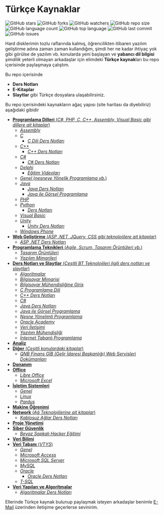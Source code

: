 # Türkçe Kaynaklar

![GitHub stars](https://img.shields.io/github/stars/coderserdar/TurkceKaynaklar?style=social) ![GitHub forks](https://img.shields.io/github/forks/coderserdar/TurkceKaynaklar?style=social) ![GitHub watchers](https://img.shields.io/github/watchers/coderserdar/TurkceKaynaklar?style=social) ![GitHub repo size](https://img.shields.io/github/repo-size/coderserdar/TurkceKaynaklar?style=plastic) ![GitHub language count](https://img.shields.io/github/languages/count/coderserdar/TurkceKaynaklar?style=plastic) ![GitHub top language](https://img.shields.io/github/languages/top/coderserdar/TurkceKaynaklar?style=plastic) ![GitHub last commit](https://img.shields.io/github/last-commit/coderserdar/TurkceKaynaklar?color=red&style=plastic) ![GitHub issues](https://img.shields.io/github/issues/coderserdar/TurkceKaynaklar)

Hard disklerimin tozlu raflarında kalmış, öğrencilikten itibaren yazılım geliştirme adına zaman zaman kullandığım, şimdi her ne kadar ihtiyaç yok gibi görülse de yazılım vb. konularda yeni başlayan ve **yabancı dil bilgisi** *şimdilik* yeterli olmayan arkadaşlar için elimdeki **Türkçe kaynak**ları bu repo içerisinde paylaşmaya çalıştım.

Bu repo içerisinde
 - **Ders Notları**
 - **E-Kitaplar**
 - **Slaytlar** gibi Türkçe dosyalara ulaşabilirsiniz.

Bu repo içerisindeki kaynakların ağaç yapısı (site haritası da diyebiliriz) aşağıdaki gibidir
 - [**Programlama Dilleri** (*C#, PHP, C, C++, Assembly, Visual Basic gibi dillere ait kitaplar*)](https://github.com/coderserdar/TurkceKaynaklar/tree/main/Programlama%20Dilleri)
   - [*Assembly*](https://github.com/coderserdar/TurkceKaynaklar/tree/main/Programlama%20Dilleri/Assembly)
   - [*C*](https://github.com/coderserdar/TurkceKaynaklar/tree/main/Programlama%20Dilleri/C)
     - [*C Dili Ders Notları*](https://github.com/coderserdar/TurkceKaynaklar/tree/main/Programlama%20Dilleri/C/C%20Dili%20Ders%20Notları)
   - [*C++*](https://github.com/coderserdar/TurkceKaynaklar/tree/main/Programlama%20Dilleri/C++)
     - [*C++ Ders Notları*](https://github.com/coderserdar/TurkceKaynaklar/tree/main/Programlama%20Dilleri/C%2B%2B/C%20Plus%20Plus%20Ders%20Notları)
   - [*C#*](https://github.com/coderserdar/TurkceKaynaklar/tree/main/Programlama%20Dilleri/C%20Sharp)
     - [*C# Ders Notları*](https://github.com/coderserdar/TurkceKaynaklar/tree/main/Programlama%20Dilleri/C%20Sharp/C%20Sharp%20Ders%20Notları)
   - [*Delphi*](https://github.com/coderserdar/TurkceKaynaklar/tree/main/Programlama%20Dilleri/Delphi)
     - [*Eğitim Videoları*](https://github.com/coderserdar/TurkceKaynaklar/tree/main/Programlama%20Dilleri/Delphi/Eğitim%20Videoları)
   - [*Genel* (*nesneye Yönelik Programlama vb.*)](https://github.com/coderserdar/TurkceKaynaklar/tree/main/Programlama%20Dilleri/Genel)
   - [*Java*](https://github.com/coderserdar/TurkceKaynaklar/tree/main/Programlama%20Dilleri/Java)
     - [*Java Ders Notları*](https://github.com/coderserdar/TurkceKaynaklar/tree/main/Programlama%20Dilleri/Java/Java%20Ders%20Notları)
     - [*Java ile Görsel Programlama*](https://github.com/coderserdar/TurkceKaynaklar/tree/main/Programlama%20Dilleri/Java/Java%20ile%20Görsel%20Programlama)
   - [*PHP*](https://github.com/coderserdar/TurkceKaynaklar/tree/main/Programlama%20Dilleri/PHP)
   - [*Python*](https://github.com/coderserdar/TurkceKaynaklar/tree/main/Programlama%20Dilleri/Python)
     - [*Ders Notları*](https://github.com/coderserdar/TurkceKaynaklar/tree/main/Programlama%20Dilleri/Python/Ders%20Notları)
   - [*Visual Basic*](https://github.com/coderserdar/TurkceKaynaklar/tree/main/Programlama%20Dilleri/Visual%20Basic)
   - [*Unity*](https://github.com/coderserdar/TurkceKaynaklar/tree/main/Programlama%20Dilleri/Unity)
     - [*Unity Ders Notları*](https://github.com/coderserdar/TurkceKaynaklar/tree/main/Programlama%20Dilleri/Unity/Unity%20Ders%20Notlar%C4%B1)
   - [*Windows Phone*](https://github.com/coderserdar/TurkceKaynaklar/tree/main/Programlama%20Dilleri/Windows%20Phone)
  - [**Web Geliştirme** (*ASP .NET, JQuery, CSS gibi teknolojilere ait kitaplar*)](https://github.com/coderserdar/TurkceKaynaklar/tree/main/Web%20Geliştirme)
    - [*ASP .NET Ders Notları*](https://github.com/coderserdar/TurkceKaynaklar/tree/main/Web%20Geliştirme/ASP%20NET%20Ders%20Notları)
  - [**Programlama Teknikleri** (*Agile, Scrum, Tasarım Örüntüleri vb.*)](https://github.com/coderserdar/TurkceKaynaklar/tree/main/Programlama%20Teknikleri)
    - [*Tasarım Örüntüleri*](https://github.com/coderserdar/TurkceKaynaklar/tree/main/Programlama%20Teknikleri/Tasarım%20Örüntüleri)
    - [*Yazılım Mimarileri*](https://github.com/coderserdar/TurkceKaynaklar/tree/main/Programlama%20Teknikleri/Yaz%C4%B1l%C4%B1m%20Mimarileri)
 - [**Ders Notları ve Slaytlar** (*Çeşitli BT Teknolojileri ilgili ders notları ve slaytlar*)](https://github.com/coderserdar/TurkceKaynaklar/tree/main/Ders%20Notları%20ve%20Slaytlar)
   - [*Algoritmalar*](https://github.com/coderserdar/TurkceKaynaklar/tree/main/Ders%20Notları%20ve%20Slaytlar/Algoritmalar)
   - [*Bilgisayar Mimarisi*](https://github.com/coderserdar/TurkceKaynaklar/tree/main/Ders%20Notları%20ve%20Slaytlar/Bilgisayar%20Mimarisi)
   - [*Bilgisayar Mühendisliğine Giriş*](https://github.com/coderserdar/TurkceKaynaklar/tree/main/Ders%20Notları%20ve%20Slaytlar/Bilgisayar%20Mühendisliğine%20Giriş)
   - [*C Programlama Dili*](https://github.com/coderserdar/TurkceKaynaklar/tree/main/Ders%20Notları%20ve%20Slaytlar/C%20Dili%20Ders%20Notları)
   - [*C++ Ders Notları*](https://github.com/coderserdar/TurkceKaynaklar/tree/main/Programlama%20Dilleri/C%2B%2B/C%20Plus%20Plus%20Ders%20Notları)
   - [*C#*](https://github.com/coderserdar/TurkceKaynaklar/tree/main/Ders%20Notları%20ve%20Slaytlar/C%20Sharp%20Ders%20Notları)
   - [*Java Ders Notları*](https://github.com/coderserdar/TurkceKaynaklar/tree/main/Programlama%20Dilleri/Java/Java%20Ders%20Notları)
   - [*Java ile Görsel Programlama*](https://github.com/coderserdar/TurkceKaynaklar/tree/main/Programlama%20Dilleri/Java/Java%20ile%20Görsel%20Programlama)
   - [*Nesne Yönelimli Programlama*](https://github.com/coderserdar/TurkceKaynaklar/tree/main/Ders%20Notları%20ve%20Slaytlar/Nesne%20Yönelimli%20Programlama)
   - [*Oracle Academy*](https://github.com/coderserdar/TurkceKaynaklar/tree/main/Ders%20Notları%20ve%20Slaytlar/Oracle%20Academy%20Veri%20Tabanı%20Ders%20Notları)
   - [*Veri İletişimi*](https://github.com/coderserdar/TurkceKaynaklar/tree/main/Ders%20Notları%20ve%20Slaytlar/Veri%20İletişimi)
   - [*Yazılım Mühendisliği*](https://github.com/coderserdar/TurkceKaynaklar/tree/main/Ders%20Notları%20ve%20Slaytlar/Yazılım%20Mühendisligi)
   - [*İnternet Tabanlı Programlama*](https://github.com/coderserdar/TurkceKaynaklar/tree/main/Ders%20Notları%20ve%20Slaytlar/İnternet%20Tabanlı%20Programlama)
 - [**Analiz**](https://github.com/coderserdar/TurkceKaynaklar/tree/main/Analiz)
 - [**Diğer** (*Çeşitli konulardaki kitaplar*)](https://github.com/coderserdar/TurkceKaynaklar/tree/main/Diğer)
   - [*QNB Finans GİB (Gelir İdaresi Başkanlığı) Web Servisleri Dokümanları*](https://github.com/coderserdar/TurkceKaynaklar/tree/main/Diğer/QNB%20Finans%20GİB%20Servisleri)
 - [**Donanım**](https://github.com/coderserdar/TurkceKaynaklar/tree/main/Donanım)
 - [**Office**](https://github.com/coderserdar/TurkceKaynaklar/tree/main/Office)
   - [*Libre Office*](https://github.com/coderserdar/TurkceKaynaklar/tree/main/Office/LibreOffice)
   - [*Microsoft Excel*](https://github.com/coderserdar/TurkceKaynaklar/tree/main/Office/Microsoft%20Excel)
 - [**İşletim Sistemleri**](https://github.com/coderserdar/TurkceKaynaklar/tree/main/İşletim%20Sistemleri)
   - [*Genel*](https://github.com/coderserdar/TurkceKaynaklar/tree/main/İşletim%20Sistemleri/Genel)
   - [*Linux*](https://github.com/coderserdar/TurkceKaynaklar/tree/main/İşletim%20Sistemleri/Linux)
   - [*Pardus*](https://github.com/coderserdar/TurkceKaynaklar/tree/main/İşletim%20Sistemleri/Pardus)
 - [**Makine Öğrenimi**](https://github.com/coderserdar/TurkceKaynaklar/tree/main/Makine%20Öğrenimi)
 - [**Network** (*Ağ Teknolojilerine ait kitaplar*)](https://github.com/coderserdar/TurkceKaynaklar/tree/main/Network)
   - [*Kablosuz Ağlar Ders Notları*](https://github.com/coderserdar/TurkceKaynaklar/tree/main/Network/Kablosuz%20Ağlar%20Ders%20Notları)
 - [**Proje Yönetimi**](https://github.com/coderserdar/TurkceKaynaklar/tree/main/Proje%20Yönetimi)
 - [**Siber Güvenlik**](https://github.com/coderserdar/TurkceKaynaklar/tree/main/Siber%20Güvenlik)
   - [*Beyaz Şapkalı Hacker Eğitimi*](https://github.com/coderserdar/TurkceKaynaklar/tree/main/Siber%20Güvenlik/Beyaz%20Şapkalı%20Hacker%20Eğitimi)
 - [**Veri Bilimi**](https://github.com/coderserdar/TurkceKaynaklar/tree/main/Veri%20Bilimi)
 - [**Veri Tabanı** (*VTYS*)](https://github.com/coderserdar/TurkceKaynaklar/tree/main/Veri%20Tabanı)
   - [*Genel*](https://github.com/coderserdar/TurkceKaynaklar/tree/main/Veri%20Taban%C4%B1/Genel)
   - [*Microsoft Access*](https://github.com/coderserdar/TurkceKaynaklar/tree/main/Veri%20Taban%C4%B1/Microsoft%20Access)
   - [*Microsoft SQL Server*](https://github.com/coderserdar/TurkceKaynaklar/tree/main/Veri%20Taban%C4%B1/Microsoft%20SQL%20Server)
   - [*MySQL*](https://github.com/coderserdar/TurkceKaynaklar/tree/main/Veri%20Taban%C4%B1/MySQL)
   - [*Oracle*](https://github.com/coderserdar/TurkceKaynaklar/tree/main/Veri%20Taban%C4%B1/Oracle)
     - [*Oracle Ders Notları*](https://github.com/coderserdar/TurkceKaynaklar/tree/main/Veri%20Taban%C4%B1/Oracle/Oracle%20Ders%20Notlar%C4%B1)
   - [*T-SQL*](https://github.com/coderserdar/TurkceKaynaklar/tree/main/Veri%20Taban%C4%B1/T-SQL)
 - [**Veri Yapıları ve Algoritmalar**](https://github.com/coderserdar/TurkceKaynaklar/tree/main/Veri%20Yapıları%20ve%20Algoritmalar)
   - [*Algoritmalar Ders Notları*](https://github.com/coderserdar/TurkceKaynaklar/tree/main/Veri%20Yapıları%20ve%20Algoritmalar/Algoritma%20Ders%20Notları)

 Ellerinde Türkçe kaynak bulunup paylaşmak isteyen arkadaşlar benimle [E-Mail](mailto:serdargul@outlook.com) üzerinden iletişime geçerlerse sevinirim.